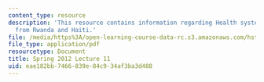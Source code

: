 ```yaml
---
content_type: resource
description: 'This resource contains information regarding Health system design: Lessons
  from Rwanda and Haiti.'
file: /media/https%3A/open-learning-course-data-rc.s3.amazonaws.com/hst-s14-health-information-systems-to-improve-quality-of-care-in-resource-poor-settings-spring-2012/eae182bb7466839e84c934af3ba3d488_MITHST_S14S12_lec21_1211.pdf
file_type: application/pdf
resourcetype: Document
title: Spring 2012 Lecture 11
uid: eae182bb-7466-839e-84c9-34af3ba3d488
---
```

